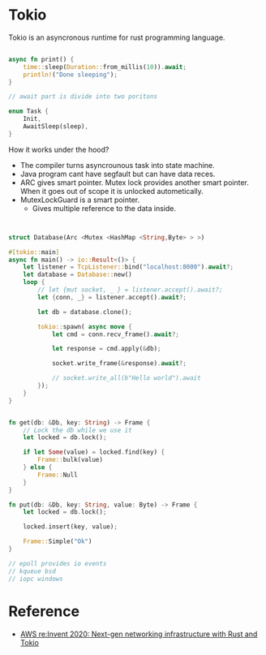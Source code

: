 # Tokio

Tokio is an asyncronous runtime for rust programming language.

```rust

async fn print() {
    time::sleep(Duration::from_millis(10)).await;
    println!("Done sleeping");
}

// await part is divide into two poritons

enum Task {
    Init,
    AwaitSleep(sleep),
}

```

How it works under the hood?
- The compiler turns asyncrounous task into state machine.
- Java program cant have segfault but can have data reces.
- ARC gives smart pointer. Mutex lock provides another smart pointer. When it goes out of scope it is unlocked autometically.
- MutexLockGuard is a smart pointer.
    - Gives multiple reference to the data inside.

```rust


struct Database(Arc <Mutex <HashMap <String,Byte> > >)

#[tokio::main]
async fn main() -> io::Result<()> {
    let listener = TcpListener::bind("localhost:8000").await?;
    let database = Database::new()
    loop {
        // let {mut socket, _ } = listener.accept().await?;
        let {conn, _} = listener.accept().await?;

        let db = database.clone();

        tokio::spawn( async move {
            let cmd = conn.recv_frame().await?;

            let response = cmd.apply(&db);

            socket.write_frame(&response).await?;

            // socket.write_all(b"Hello world").await
        });
    }
} 


fn get(db: &Db, key: String) -> Frame {
    // Lock the db while we use it
    let locked = db.lock();

    if let Some(value) = locked.find(key) {
        Frame::bulk(value)
    } else {
        Frame::Null
    }
}

fn put(db: &Db, key: String, value: Byte) -> Frame {
    let locked = db.lock();

    locked.insert(key, value);

    Frame::Simple("Ok")
}

// epoll provides io events
// kqueue bsd
// iopc windows

```

# Reference
- [AWS re:Invent 2020: Next-gen networking infrastructure with Rust and Tokio ](https://www.youtube.com/watch?v=MZyleK8elPk&ab_channel=AWSEvents)